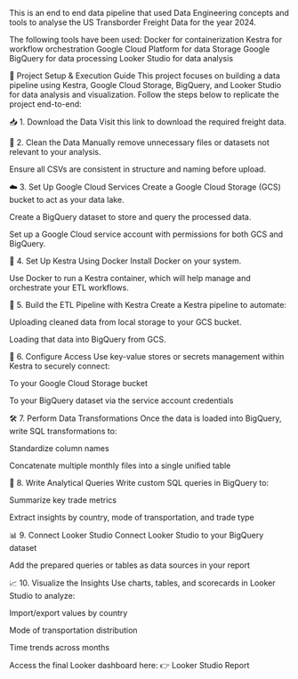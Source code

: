 This is an end to end data pipeline that used Data Engineering concepts and tools to analyse the US Transborder Freight Data for the year 2024.

The following tools have been used:
Docker for containerization
Kestra for workflow orchestration
Google Cloud Platform for data Storage
Google BigQuery for data processing 
Looker Studio for data analysis

🚀 Project Setup & Execution Guide
This project focuses on building a data pipeline using Kestra, Google Cloud Storage, BigQuery, and Looker Studio for data analysis and visualization. Follow the steps below to replicate the project end-to-end:

📥 1. Download the Data
Visit this link to download the required freight data.

🧹 2. Clean the Data
Manually remove unnecessary files or datasets not relevant to your analysis.

Ensure all CSVs are consistent in structure and naming before upload.

☁️ 3. Set Up Google Cloud Services
Create a Google Cloud Storage (GCS) bucket to act as your data lake.

Create a BigQuery dataset to store and query the processed data.

Set up a Google Cloud service account with permissions for both GCS and BigQuery.

🐳 4. Set Up Kestra Using Docker
Install Docker on your system.

Use Docker to run a Kestra container, which will help manage and orchestrate your ETL workflows.

🔄 5. Build the ETL Pipeline with Kestra
Create a Kestra pipeline to automate:

Uploading cleaned data from local storage to your GCS bucket.

Loading that data into BigQuery from GCS.

🔐 6. Configure Access
Use key-value stores or secrets management within Kestra to securely connect:

To your Google Cloud Storage bucket

To your BigQuery dataset via the service account credentials

🛠️ 7. Perform Data Transformations
Once the data is loaded into BigQuery, write SQL transformations to:

Standardize column names

Concatenate multiple monthly files into a single unified table

🧾 8. Write Analytical Queries
Write custom SQL queries in BigQuery to:

Summarize key trade metrics

Extract insights by country, mode of transportation, and trade type

📊 9. Connect Looker Studio
Connect Looker Studio to your BigQuery dataset

Add the prepared queries or tables as data sources in your report

📈 10. Visualize the Insights
Use charts, tables, and scorecards in Looker Studio to analyze:

Import/export values by country

Mode of transportation distribution

Time trends across months

Access the final Looker dashboard here:
👉 Looker Studio Report

